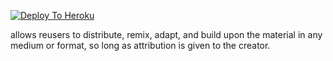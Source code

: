 
[![Deploy To Heroku](https://www.herokucdn.com/deploy/button.svg)](https://heroku.com/deploy?template=https://github.com/lordali6677/hacks/)



allows reusers to distribute, remix, adapt, and build upon the material in any medium or format, so long as attribution is given to the creator.
